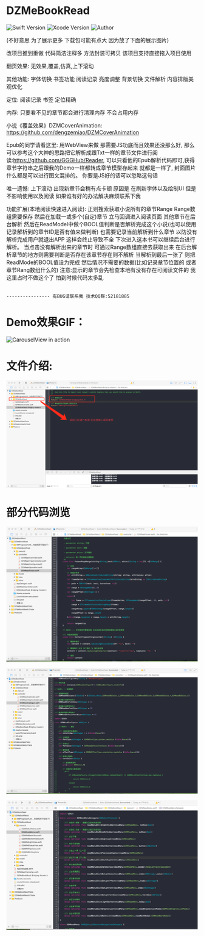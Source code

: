 # DZMeBookRead

![Swift Version](https://img.shields.io/badge/Swift-3.x-orange.svg) 
![Xcode Version](https://img.shields.io/badge/Xcode-8.2.1-orange.svg) 
![Author](https://img.shields.io/badge/Author-DZM-blue.svg) 

(不好意思 为了展示更多 下载包可能有点大 因为放了下面的展示图片)

改项目推到重做 代码简洁注释多 方法封装可拷贝 该项目支持直接拖入项目使用 

翻页效果: 无效果,覆盖,仿真,上下滚动

其他功能: 字体切换 书签功能 阅读记录 亮度调整 背景切换 文件解析 内容排版美观优化

定位: 阅读记录 书签 定位精确 

内存: 只要看不见的章节都会进行清理内存 不会占用内存

小说《覆盖效果》DZMCoverAnimation: https://github.com/dengzemiao/DZMCoverAnimation

Epub的同学请看这里: 用WebView来做 那需要JS功底而且效果还没那么好, 那么可以参考这个大神的思路把它解析成跟Txt一样的章节文件进行阅读:https://github.com/GGGHub/Reader, 可以只看他的Epub解析代码即可,获得章节字符串之后跟我的Demo一样都转成章节模型存起来 就都是一样了, 封面图片什么都是可以进行图文混排的。 你要是JS好的话可以忽略这句话


唯一遗憾: 上下滚动 出现新章节会稍有点卡顿 原因是 在刷新字体以及绘制UI 但是不影响使用以及阅读 如果谁有好的办法解决麻烦联系下我 

功能扩展(本地阅读快速进入阅读): 正则搜索获取小说所有的章节Range Range数组需要保存 然后在加载一或多个(自定)章节 立马回调进入阅读页面 其他章节在后台解析 然后在ReadModel中做个BOOL值判断是否解析完成这个小说(也可以使用记录解析到的章节ID是否有值来做判断) 也需要记录当前解析到什么章节 以防没有解析完成用户就退出APP 这样会终止导致不全 下次进入这本书可以继续后台进行解析。 当点击没有解析出来的章节时 可通过Range数组直接去获取出来 在后台解析章节的地方则需要判断是否存在该章节存在则不解析 当解析到最后一张了 则把ReadMode的BOOL值设为完成 然后情况不需要的数据(比如记录章节位置的 或者章节Rang数组什么的) 注意:显示的章节会先检查本地有没有存在可阅读文件的 我这里占时不做这个了 怕到时候代码太多乱

                                                                            ---------------- 有BUG请联系我 技术QQ群:52181885

# Demo效果GIF：

![CarouselView in action](gif_0.gif)

# 文件介绍:

![CarouselView in action](icon_0.png)

# 部分代码浏览

![CarouselView in action](code_0.png)

![CarouselView in action](code_1.png)

![CarouselView in action](code_2.png)
